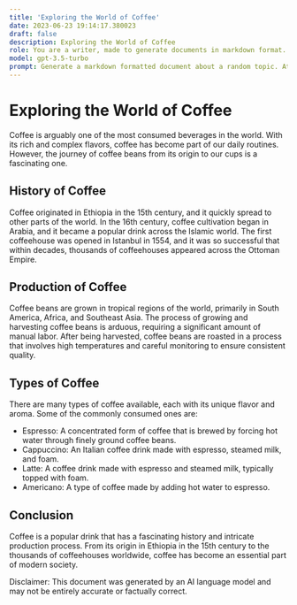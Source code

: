 ```yaml
---
title: 'Exploring the World of Coffee'
date: 2023-06-23 19:14:17.380023
draft: false
description: Exploring the World of Coffee
role: You are a writer, made to generate documents in markdown format. It is very important that all of the documents you generate are in valid markdown format.
model: gpt-3.5-turbo
prompt: Generate a markdown formatted document about a random topic. At the bottom, include a disclaimer explaining that the document was generated by you. The first line of the document should be the title. Make sure that the entire document is in proper markdown format, using a mix of various tags to make the document visually appealing.
---
```


# Exploring the World of Coffee

Coffee is arguably one of the most consumed beverages in the world. With its rich and complex flavors, coffee has become part of our daily routines. However, the journey of coffee beans from its origin to our cups is a fascinating one. 

## History of Coffee

Coffee originated in Ethiopia in the 15th century, and it quickly spread to other parts of the world. In the 16th century, coffee cultivation began in Arabia, and it became a popular drink across the Islamic world. The first coffeehouse was opened in Istanbul in 1554, and it was so successful that within decades, thousands of coffeehouses appeared across the Ottoman Empire.

## Production of Coffee

Coffee beans are grown in tropical regions of the world, primarily in South America, Africa, and Southeast Asia. The process of growing and harvesting coffee beans is arduous, requiring a significant amount of manual labor. After being harvested, coffee beans are roasted in a process that involves high temperatures and careful monitoring to ensure consistent quality.

## Types of Coffee

There are many types of coffee available, each with its unique flavor and aroma. Some of the commonly consumed ones are:

- Espresso: A concentrated form of coffee that is brewed by forcing hot water through finely ground coffee beans.
- Cappuccino: An Italian coffee drink made with espresso, steamed milk, and foam.
- Latte: A coffee drink made with espresso and steamed milk, typically topped with foam.
- Americano: A type of coffee made by adding hot water to espresso.

## Conclusion

Coffee is a popular drink that has a fascinating history and intricate production process. From its origin in Ethiopia in the 15th century to the thousands of coffeehouses worldwide, coffee has become an essential part of modern society.

Disclaimer: This document was generated by an AI language model and may not be entirely accurate or factually correct.